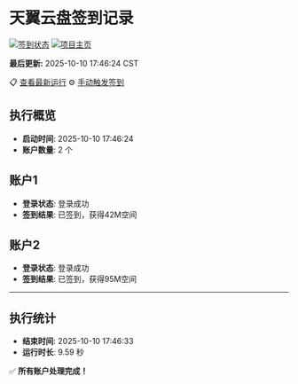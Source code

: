 # 天翼云盘签到记录

[![签到状态](https://github.com/xdrive5/cloud9/actions/workflows/main.yml/badge.svg)](https://github.com/xdrive5/cloud9/actions/workflows/main.yml) [![项目主页](https://img.shields.io/badge/GitHub-项目主页-blue?logo=github)](https://github.com/xdrive5/cloud9)

**最后更新:** 2025-10-10 17:46:24 CST

📋 [查看最新运行](https://github.com/xdrive5/cloud9/actions/runs/18402859679) ⚙️ [手动触发签到](https://github.com/xdrive5/cloud9/actions/workflows/main.yml)

## 执行概览
- **启动时间**: 2025-10-10 17:46:24
- **账户数量**: 2 个

## 账户1
- **登录状态**: 登录成功
- **签到结果**: 已签到，获得42M空间

## 账户2
- **登录状态**: 登录成功
- **签到结果**: 已签到，获得95M空间

---
## 执行统计
- **结束时间**: 2025-10-10 17:46:33
- **运行时长**: 9.59 秒

✅ **所有账户处理完成！**
